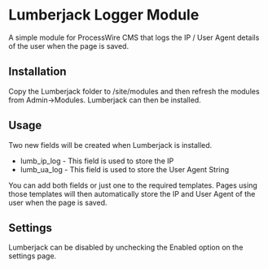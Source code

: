 Lumberjack Logger Module
========================

A simple module for ProcessWire CMS that logs the IP / User Agent details of the user when the page is saved.

## Installation

Copy the Lumberjack folder to /site/modules and then refresh the modules from Admin->Modules. Lumberjack can then be installed.

## Usage

Two new fields will be created when Lumberjack is installed.

* lumb_ip_log - This field is used to store the IP
* lumb_ua_log - This field is used to store the User Agent String

You can add both fields or just one to the required templates. Pages using those templates will then automatically store the IP and User Agent of the user when the page is saved.

## Settings

Lumberjack can be disabled by unchecking the Enabled option on the settings page.